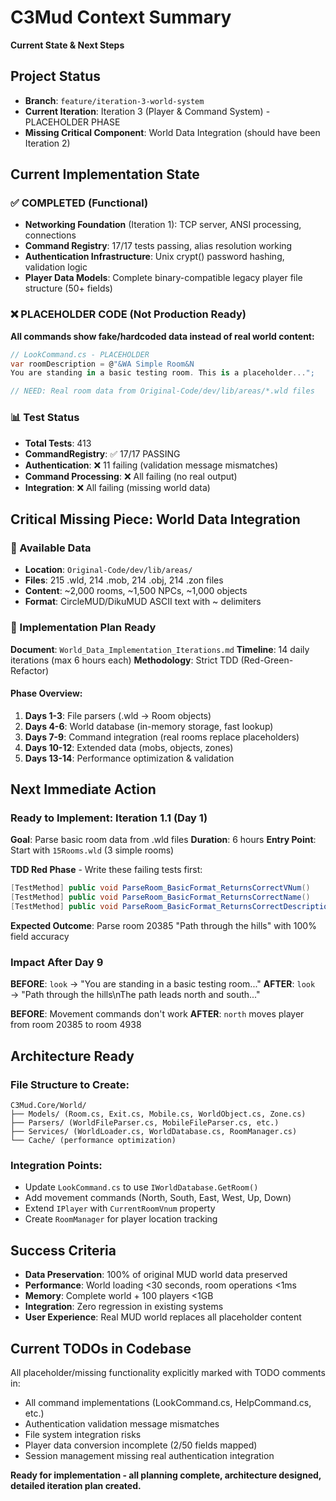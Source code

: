 # C3Mud Context Summary
**Current State & Next Steps**

## Project Status
- **Branch**: `feature/iteration-3-world-system`
- **Current Iteration**: Iteration 3 (Player & Command System) - PLACEHOLDER PHASE
- **Missing Critical Component**: World Data Integration (should have been Iteration 2)

## Current Implementation State

### ✅ COMPLETED (Functional)
- **Networking Foundation** (Iteration 1): TCP server, ANSI processing, connections
- **Command Registry**: 17/17 tests passing, alias resolution working
- **Authentication Infrastructure**: Unix crypt() password hashing, validation logic
- **Player Data Models**: Complete binary-compatible legacy player file structure (50+ fields)

### ❌ PLACEHOLDER CODE (Not Production Ready)
**All commands show fake/hardcoded data instead of real world content:**

```csharp
// LookCommand.cs - PLACEHOLDER
var roomDescription = @"&WA Simple Room&N
You are standing in a basic testing room. This is a placeholder...";

// NEED: Real room data from Original-Code/dev/lib/areas/*.wld files
```

### 📊 Test Status
- **Total Tests**: 413
- **CommandRegistry**: ✅ 17/17 PASSING
- **Authentication**: ❌ 11 failing (validation message mismatches)
- **Command Processing**: ❌ All failing (no real output)
- **Integration**: ❌ All failing (missing world data)

## Critical Missing Piece: World Data Integration

### 📁 Available Data
- **Location**: `Original-Code/dev/lib/areas/`
- **Files**: 215 .wld, 214 .mob, 214 .obj, 214 .zon files
- **Content**: ~2,000 rooms, ~1,500 NPCs, ~1,000 objects
- **Format**: CircleMUD/DikuMUD ASCII text with ~ delimiters

### 🎯 Implementation Plan Ready
**Document**: `World_Data_Implementation_Iterations.md`
**Timeline**: 14 daily iterations (max 6 hours each)
**Methodology**: Strict TDD (Red-Green-Refactor)

#### Phase Overview:
1. **Days 1-3**: File parsers (.wld → Room objects)
2. **Days 4-6**: World database (in-memory storage, fast lookup)
3. **Days 7-9**: Command integration (real rooms replace placeholders)
4. **Days 10-12**: Extended data (mobs, objects, zones)
5. **Days 13-14**: Performance optimization & validation

## Next Immediate Action

### Ready to Implement: Iteration 1.1 (Day 1)
**Goal**: Parse basic room data from .wld files
**Duration**: 6 hours
**Entry Point**: Start with `15Rooms.wld` (3 simple rooms)

**TDD Red Phase** - Write these failing tests first:
```csharp
[TestMethod] public void ParseRoom_BasicFormat_ReturnsCorrectVNum()
[TestMethod] public void ParseRoom_BasicFormat_ReturnsCorrectName() 
[TestMethod] public void ParseRoom_BasicFormat_ReturnsCorrectDescription()
```

**Expected Outcome**: Parse room 20385 "Path through the hills" with 100% field accuracy

### Impact After Day 9
**BEFORE**: `look` → "You are standing in a basic testing room..."
**AFTER**: `look` → "Path through the hills\nThe path leads north and south..."

**BEFORE**: Movement commands don't work
**AFTER**: `north` moves player from room 20385 to room 4938

## Architecture Ready

### File Structure to Create:
```
C3Mud.Core/World/
├── Models/ (Room.cs, Exit.cs, Mobile.cs, WorldObject.cs, Zone.cs)
├── Parsers/ (WorldFileParser.cs, MobileFileParser.cs, etc.)
├── Services/ (WorldLoader.cs, WorldDatabase.cs, RoomManager.cs)
└── Cache/ (performance optimization)
```

### Integration Points:
- Update `LookCommand.cs` to use `IWorldDatabase.GetRoom()`
- Add movement commands (North, South, East, West, Up, Down)
- Extend `IPlayer` with `CurrentRoomVnum` property
- Create `RoomManager` for player location tracking

## Success Criteria
- **Data Preservation**: 100% of original MUD world data preserved
- **Performance**: World loading <30 seconds, room operations <1ms
- **Memory**: Complete world + 100 players <1GB
- **Integration**: Zero regression in existing systems
- **User Experience**: Real MUD world replaces all placeholder content

## Current TODOs in Codebase
All placeholder/missing functionality explicitly marked with TODO comments in:
- All command implementations (LookCommand.cs, HelpCommand.cs, etc.)
- Authentication validation message mismatches
- File system integration risks
- Player data conversion incomplete (2/50 fields mapped)
- Session management missing real authentication integration

**Ready for implementation - all planning complete, architecture designed, detailed iteration plan created.**